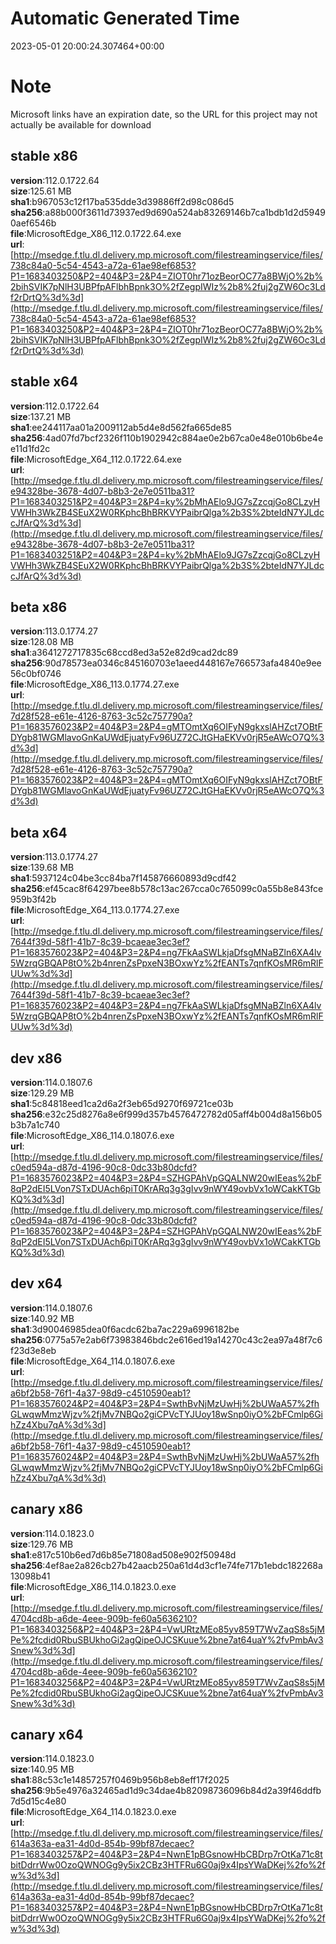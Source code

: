 # Automatic Generated Time
2023-05-01 20:00:24.307464+00:00

# Note
Microsoft links have an expiration date, so the URL for this project may not actually be available for download

## stable x86
**version**:112.0.1722.64  
**size**:125.61 MB  
**sha1**:b967053c12f17ba535dde3d39886ff2d98c086d5  
**sha256**:a88b000f3611d73937ed9d690a524ab83269146b7ca1bdb1d2d59490aef6546b  
**file**:MicrosoftEdge_X86_112.0.1722.64.exe  
**url**:[http://msedge.f.tlu.dl.delivery.mp.microsoft.com/filestreamingservice/files/738c84a0-5c54-4543-a72a-61ae98ef6853?P1=1683403250&P2=404&P3=2&P4=ZIOT0hr71ozBeorOC77a8BWjO%2b%2bihSVIK7pNlH3UBPfpAFlbhBpnk3O%2fZegpIWIz%2b8%2fuj2gZW6Oc3Ldf2rDrtQ%3d%3d](http://msedge.f.tlu.dl.delivery.mp.microsoft.com/filestreamingservice/files/738c84a0-5c54-4543-a72a-61ae98ef6853?P1=1683403250&P2=404&P3=2&P4=ZIOT0hr71ozBeorOC77a8BWjO%2b%2bihSVIK7pNlH3UBPfpAFlbhBpnk3O%2fZegpIWIz%2b8%2fuj2gZW6Oc3Ldf2rDrtQ%3d%3d)  

## stable x64
**version**:112.0.1722.64  
**size**:137.21 MB  
**sha1**:ee244117aa01a2009112ab5d4e8d562fa665de85  
**sha256**:4ad07fd7bcf2326f110b1902942c884ae0e2b67ca0e48e010b6be4ee11d1fd2c  
**file**:MicrosoftEdge_X64_112.0.1722.64.exe  
**url**:[http://msedge.f.tlu.dl.delivery.mp.microsoft.com/filestreamingservice/files/e94328be-3678-4d07-b8b3-2e7e0511ba31?P1=1683403251&P2=404&P3=2&P4=ky%2bMhAElo9JG7sZzcqjGo8CLzyHVWHh3WkZB4SEuX2W0RKphcBhBRKVYPaibrQlga%2b3S%2bteIdN7YJLdccJfArQ%3d%3d](http://msedge.f.tlu.dl.delivery.mp.microsoft.com/filestreamingservice/files/e94328be-3678-4d07-b8b3-2e7e0511ba31?P1=1683403251&P2=404&P3=2&P4=ky%2bMhAElo9JG7sZzcqjGo8CLzyHVWHh3WkZB4SEuX2W0RKphcBhBRKVYPaibrQlga%2b3S%2bteIdN7YJLdccJfArQ%3d%3d)  

## beta x86
**version**:113.0.1774.27  
**size**:128.08 MB  
**sha1**:a3641272717835c68ccd8ed3a52e82d9cad2dc89  
**sha256**:90d78573ea0346c845160703e1aeed448167e766573afa4840e9ee56c0bf0746  
**file**:MicrosoftEdge_X86_113.0.1774.27.exe  
**url**:[http://msedge.f.tlu.dl.delivery.mp.microsoft.com/filestreamingservice/files/7d28f528-e61e-4126-8763-3c52c757790a?P1=1683576023&P2=404&P3=2&P4=gMTOmtXq6OIFyN9gkxslAHZct7OBtFDYgb81WGMlavoGnKaUWdEjuatyFv96UZ72CJtGHaEKVv0rjR5eAWcO7Q%3d%3d](http://msedge.f.tlu.dl.delivery.mp.microsoft.com/filestreamingservice/files/7d28f528-e61e-4126-8763-3c52c757790a?P1=1683576023&P2=404&P3=2&P4=gMTOmtXq6OIFyN9gkxslAHZct7OBtFDYgb81WGMlavoGnKaUWdEjuatyFv96UZ72CJtGHaEKVv0rjR5eAWcO7Q%3d%3d)  

## beta x64
**version**:113.0.1774.27  
**size**:139.68 MB  
**sha1**:5937124c04be3cc84ba7f145876660893d9cdf42  
**sha256**:ef45cac8f64297bee8b578c13ac267cca0c765099c0a55b8e843fce959b3f42b  
**file**:MicrosoftEdge_X64_113.0.1774.27.exe  
**url**:[http://msedge.f.tlu.dl.delivery.mp.microsoft.com/filestreamingservice/files/7644f39d-58f1-41b7-8c39-bcaeae3ec3ef?P1=1683576023&P2=404&P3=2&P4=ng7FkAaSWLkjaDfsgMNaBZln6XA4lv5WzrqGBQAP8tO%2b4nrenZsPpxeN3BOxwYz%2fEANTs7qnfKOsMR6mRlFUUw%3d%3d](http://msedge.f.tlu.dl.delivery.mp.microsoft.com/filestreamingservice/files/7644f39d-58f1-41b7-8c39-bcaeae3ec3ef?P1=1683576023&P2=404&P3=2&P4=ng7FkAaSWLkjaDfsgMNaBZln6XA4lv5WzrqGBQAP8tO%2b4nrenZsPpxeN3BOxwYz%2fEANTs7qnfKOsMR6mRlFUUw%3d%3d)  

## dev x86
**version**:114.0.1807.6  
**size**:129.29 MB  
**sha1**:5c84818eed1ca2d6a2f3eb65d9270f69721ce03b  
**sha256**:e32c25d8276a8e6f999d357b4576472782d05aff4b004d8a156b05b3b7a1c740  
**file**:MicrosoftEdge_X86_114.0.1807.6.exe  
**url**:[http://msedge.f.tlu.dl.delivery.mp.microsoft.com/filestreamingservice/files/c0ed594a-d87d-4196-90c8-0dc33b80dcfd?P1=1683576023&P2=404&P3=2&P4=SZHGPAhVpGQALNW20wIEeas%2bF8qP2dEI5LVon7STxDUAch6piT0KrARq3g3gIvv9nWY49ovbVx1oWCakKTGbKQ%3d%3d](http://msedge.f.tlu.dl.delivery.mp.microsoft.com/filestreamingservice/files/c0ed594a-d87d-4196-90c8-0dc33b80dcfd?P1=1683576023&P2=404&P3=2&P4=SZHGPAhVpGQALNW20wIEeas%2bF8qP2dEI5LVon7STxDUAch6piT0KrARq3g3gIvv9nWY49ovbVx1oWCakKTGbKQ%3d%3d)  

## dev x64
**version**:114.0.1807.6  
**size**:140.92 MB  
**sha1**:3d90046985dea0f6acdc62ba7ac229a6996182be  
**sha256**:0775a57e2ab6f73983846bdc2e616ed19a14270c43c2ea97a48f7c6f23d3e8eb  
**file**:MicrosoftEdge_X64_114.0.1807.6.exe  
**url**:[http://msedge.f.tlu.dl.delivery.mp.microsoft.com/filestreamingservice/files/a6bf2b58-76f1-4a37-98d9-c4510590eab1?P1=1683576024&P2=404&P3=2&P4=SwthBvNjMzUwHj%2bUWaA57%2fhGLwqwMmzWjzv%2fjMv7NBQo2giCPVcTYJUoy18wSnp0iyO%2bFCmlp6GihZz4Xbu7qA%3d%3d](http://msedge.f.tlu.dl.delivery.mp.microsoft.com/filestreamingservice/files/a6bf2b58-76f1-4a37-98d9-c4510590eab1?P1=1683576024&P2=404&P3=2&P4=SwthBvNjMzUwHj%2bUWaA57%2fhGLwqwMmzWjzv%2fjMv7NBQo2giCPVcTYJUoy18wSnp0iyO%2bFCmlp6GihZz4Xbu7qA%3d%3d)  

## canary x86
**version**:114.0.1823.0  
**size**:129.76 MB  
**sha1**:e817c510b6ed7d6b85e71808ad508e902f50948d  
**sha256**:4ef8ae2a826cb27b42aacb250a61d4d3cf1e74fe717b1ebdc182268a13098b41  
**file**:MicrosoftEdge_X86_114.0.1823.0.exe  
**url**:[http://msedge.f.tlu.dl.delivery.mp.microsoft.com/filestreamingservice/files/4704cd8b-a6de-4eee-909b-fe60a5636210?P1=1683403256&P2=404&P3=2&P4=VwURtzMEo85yv859T7WvZaqS8s5jMPe%2fcdid0RbuSBUkhoGi2agQipeOJCSKuue%2bne7at64uaY%2fvPmbAv3Snew%3d%3d](http://msedge.f.tlu.dl.delivery.mp.microsoft.com/filestreamingservice/files/4704cd8b-a6de-4eee-909b-fe60a5636210?P1=1683403256&P2=404&P3=2&P4=VwURtzMEo85yv859T7WvZaqS8s5jMPe%2fcdid0RbuSBUkhoGi2agQipeOJCSKuue%2bne7at64uaY%2fvPmbAv3Snew%3d%3d)  

## canary x64
**version**:114.0.1823.0  
**size**:140.95 MB  
**sha1**:88c53c1e14857257f0469b956b8eb8eff17f2025  
**sha256**:9b5e4976a32465ad1d9c34dae4b82098736096b84d2a39f46ddfb7d5d15c4e80  
**file**:MicrosoftEdge_X64_114.0.1823.0.exe  
**url**:[http://msedge.f.tlu.dl.delivery.mp.microsoft.com/filestreamingservice/files/614a363a-ea31-4d0d-854b-99bf87decaec?P1=1683403257&P2=404&P3=2&P4=NwnE1pBGsnowHbCBDrp7rOtKa71c8tbitDdrrWw0OzoQWNOGg9y5ix2CBz3HTFRu6G0aj9x4IpsYWaDKej%2fo%2fw%3d%3d](http://msedge.f.tlu.dl.delivery.mp.microsoft.com/filestreamingservice/files/614a363a-ea31-4d0d-854b-99bf87decaec?P1=1683403257&P2=404&P3=2&P4=NwnE1pBGsnowHbCBDrp7rOtKa71c8tbitDdrrWw0OzoQWNOGg9y5ix2CBz3HTFRu6G0aj9x4IpsYWaDKej%2fo%2fw%3d%3d)  

